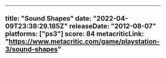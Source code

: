 
---
title: "Sound Shapes"
date: "2022-04-09T23:38:29.185Z"
releaseDate: "2012-08-07"
platforms: ["ps3"]
score: 84
metacriticLink: "https://www.metacritic.com/game/playstation-3/sound-shapes"
---
